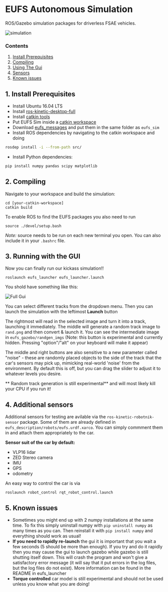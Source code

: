 # EUFS Autonomous Simulation

ROS/Gazebo simulation packages for driverless FSAE vehicles.

![simulation](https://i.imgur.com/JZczvOr.jpg)

### Contents
1. [Install Prerequisites](#requirements)
2. [Compiling](#compiling)
3. [Using The Gui](#guiuse)
4. [Sensors](#sensors)
5. [Known issues](#issues)

## 1. Install Prerequisites <a name="requirements"></a>
- Install Ubuntu 16.04 LTS
- Install [ros-kinetic-desktop-full](http://wiki.ros.org/kinetic/Installation)
- Install [catkin tools](https://catkin-tools.readthedocs.io/en/latest/installing.html)
- Put EUFS Sim inside a [catkin workspace](http://wiki.ros.org/catkin/Tutorials/create_a_workspace)
- Download [eufs_messages](https://gitlab.com/eufs/eufs_msgs) and put them in the same folder as `eufs_sim`
- Install ROS dependencies by navigating to the catkin workspace and doing
```bash
rosdep install -i --from-path src/
```
- Install Python dependencies:
```bash
pip install numpy pandas scipy matplotlib
```

## 2. Compiling <a name="compiling"></a>

Navigate to your workspace and build the simulation:
```
cd [your-catkin-workspace]
catkin build
```

To enable ROS to find the EUFS packages you also need to run
```
source ./devel/setup.bash
```

_Note:_ source needs to be run on each new terminal you open. You can also include it in your `.bashrc` file.


## 3. Running with the GUI <a name="guiuse"></a>

Now you can finally run our kickass simulation!!
```
roslaunch eufs_launcher eufs_launcher.launch
```

You shold have something like this:

![Full Gui](https://imgur.com/OcoBFUj.png)

<!-- For the most part, this should be self explanatory - the exception being perhaps the generation, noise, and image stuff. -->

You can select different tracks from the dropdown menu. Then you can launch the simulation with the leftimost **Launch** button

The rightmost will read in the selected image and turn it into a track, launching it immediately.
The middle will generate a random track image to `rand.png` and then convert & launch it.  You can see the intermediate image in `eufs_gazebo/randgen_imgs`
(Note: this button is experimental and currently hidden.  Pressing "option"/"alt" on your keyboard will make it appear)

The middle and right buttons are also sensitive to a new parameter called "noise" - these are randomly placed objects to the side of the track that the
car's sensors may pick up, mimicking real-world 'noise' from the environment.  By default this is off, but you can drag the slider to adjust it to whatever levels you desire.

** Random track generation is still experimental** and will most likely kill your CPU if you run it!

## 4. Additional sensors <a name="sensors"></a>
Additional sensors for testing are avilable via the `ros-kinetic-robotnik-sensor` package. Some of them are already defined in `eufs_description/robots/eufs.urdf.xarco`. You can simply commment them in and attach them appropriately to the car.


**Sensor suit of the car by default:**

- VLP16 lidar
- ZED Stereo camera
- IMU
- GPS
- odometry

An easy way to control the car is via
```
roslaunch robot_control rqt_robot_control.launch
```

## 5. Known issues <a name="issues"></a>
- Sometimes you might end up with 2 numpy installations at the same time. To fix this simply uninstall numpy with `pip uninstall numpy` as many times as you can. Then reinstall it with `pip install numpy` and everything should work as usual!
- **If you need to rapidly re-launch** the gui it is important that you wait a few seconds (5 should be more than enough).
If you try and do it rapidly then you may cause the gui to launch gazebo while gazebo is still shutting itself down.  This will
crash the program and won't give a satisfactory error message (it will say that it put errors in the log files, but the log files do not exist). More information can be found in the README in eufs_launcher
- **Torque controlled** car model is still experimental and should not be used unless you know what you are doing!
